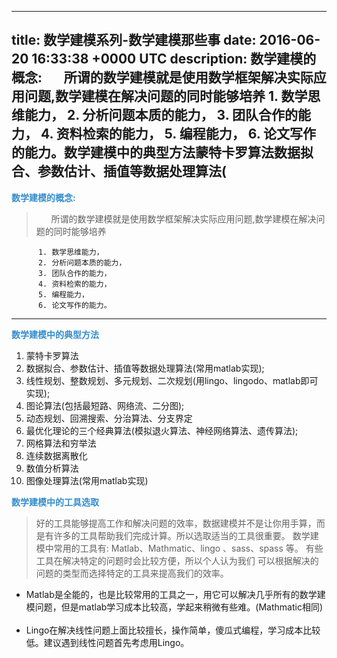
---
title: 数学建模系列-数学建模那些事
date: 2016-06-20 16:33:38 +0000 UTC
description: 数学建模的概念:        所谓的数学建模就是使用数学框架解决实际应用问题,数学建模在解决问题的同时能够培养      1. 数学思维能力，      2. 分析问题本质的能力，      3. 团队合作的能力，      4. 资料检索的能力，      5. 编程能力，      6. 论文写作的能力。数学建模中的典型方法蒙特卡罗算法数据拟合、参数估计、插值等数据处理算法(
---

<span style="color:#338DCD">**数学建模的概念:**</span></br>

>   &nbsp;&nbsp;&nbsp;&nbsp;&nbsp;&nbsp;所谓的数学建模就是使用数学框架解决实际应用问题,数学建模在解决问题的同时能够培养

```       
      1. 数学思维能力，
      2. 分析问题本质的能力，
      3. 团队合作的能力，
      4. 资料检索的能力，
      5. 编程能力，
      6. 论文写作的能力。
```
---



<span style="color:#338DCD">**数学建模中的典型方法**</span>

  1. 蒙特卡罗算法
  2. 数据拟合、参数估计、插值等数据处理算法(常用matlab实现);
  3. 线性规划、整数规划、多元规划、二次规划(用lingo、lingodo、matlab即可实现);
  4. 图论算法(包括最短路、网络流、二分图);
  5. 动态规划、回溯搜索、分治算法、分支界定
  6. 最优化理论的三个经典算法(模拟退火算法、神经网络算法、遗传算法);
  7. 网格算法和穷举法
  8. 连续数据离散化
  9. 数值分析算法
  10. 图像处理算法(常用matlab实现) 


<span style="color:#338DCD">**数学建模中的工具选取**</span>

> 好的工具能够提高工作和解决问题的效率，数据建模并不是让你用手算，而是有许多的工具帮助我们完成计算。所以选取适当的工具很重要。
> 数学建模中常用的工具有:  Matlab、Mathmatic、lingo 、sass、spass 等。 有些工具在解决特定的问题时会比较方便，所以个人认为我们
> 可以根据解决的问题的类型而选择特定的工具来提高我们的效率。
   
  + Matlab是全能的，也是比较常用的工具之一，用它可以解决几乎所有的数学建模问题，但是matlab学习成本比较高，学起来稍微有些难。(Mathmatic相同)</br></br>
  + Lingo在解决线性问题上面比较擅长，操作简单，傻瓜式编程，学习成本比较低。建议遇到线性问题首先考虑用Lingo。


  
